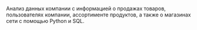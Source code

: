 Анализ данных компании с информацией о продажах товаров, пользователях компании, ассортименте продуктов, а также о магазинах сети с помощью Python и SQL.
